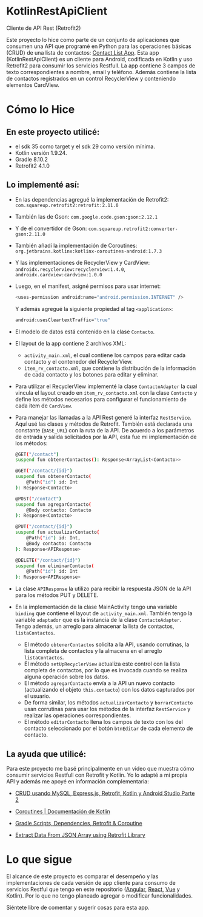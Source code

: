 # KotlinRestApiClient
Cliente de API Rest (Retrofit2)

Este proyecto lo hice como parte de un conjunto de aplicaciones que consumen una API que programé en Python para las operaciones básicas (CRUD) de una lista de contactos: [Contact List App](https://github.com/EmptyShop/FlaskSqlAlchemyApp).
Esta app (KotlinRestApiClient) es un cliente para Android, codificada en Kotlin y uso Retrofit2 para consumir los servicios Restfull.
La app contiene 3 campos de texto correspondientes a nombre, email y teléfono. Además contiene la lista de contactos registrados en un control
RecyclerView y conteniendo elementos CardView.

# Cómo lo Hice

## En este proyecto utilicé:
  - el sdk 35 como target y el sdk 29 como versión mínima.
  - Kotlin versión 1.9.24.
  - Gradle 8.10.2
  - Retrofit2 4.1.0

## Lo implementé así:
  - En las dependencias agregué la implementación de Retrofit2: `com.squareup.retrofit2:retrofit:2.11.0`
  - También las de Gson: `com.google.code.gson:gson:2.12.1`
  - Y de el convertidor de Gson: `com.squareup.retrofit2:converter-gson:2.11.0`
  - También añadí la implementación de Coroutines: `org.jetbrains.kotlinx:kotlinx-coroutines-android:1.7.3`
  - Y las implementaciones de RecyclerView y CardView: `androidx.recyclerview:recyclerview:1.4.0`, `androidx.cardview:cardview:1.0.0`
  - Luego, en el manifest, asigné permisos para usar internet:
  
    ```sh
    <uses-permission android:name="android.permission.INTERNET" />
    ```
    Y además agregué la siguiente propiedad al tag `<application>`:

    ```sh
    android:usesCleartextTraffic="true"
    ```

  - El modelo de datos está contenido en la clase `Contacto`.
  
  - El layout de la app contiene 2 archivos XML:
    * `activity_main.xml`, el cual contiene los campos para editar cada contacto y el contenedor del RecyclerView.
    * `item_rv_contacto.xml`, que contiene la distribución de la información de cada contacto y los botones para editar y eliminar.
  - Para utilizar el RecyclerView implementé la clase `ContactoAdapter` la cual vincula el layout creado en `item_rv_contacto.xml` con la clase `Contacto` y define los métodos necesarios para configurar el funcionamiento de cada item de `CardView`.

  - Para manejar las llamadas a la API Rest generé la interfaz `RestService`. Aquí usé las clases y métodos de Retrofit. También está declarada una constante (`BASE_URL`) con la ruta de la API. De acuerdo a los parámetros de entrada y salida solicitados por la API, esta fue mi implementación de los métodos:
    
    ```sh
    @GET("/contact")
    suspend fun obtenerContactos(): Response<ArrayList<Contacto>>

    @GET("/contact/{id}")
    suspend fun obtenerContacto(
        @Path("id") id: Int
    ): Response<Contacto>

    @POST("/contact")
    suspend fun agregarContacto(
        @Body contacto: Contacto
    ): Response<Contacto>

    @PUT("/contact/{id}")
    suspend fun actualizarContacto(
        @Path("id") id: Int,
        @Body contacto: Contacto
    ): Response<APIResponse>

    @DELETE("/contact/{id}")
    suspend fun eliminarContacto(
        @Path("id") id: Int
    ): Response<APIResponse>
    ```
  - La clase `APIResponse` la utilizo para recibir la respuesta JSON de la API para los métodos PUT y DELETE.
  
  - En la implementación de la clase MainActivity tengo una variable `binding` que contiene el layout de `activity_main.xml`. También tengo la variable `adaptador` que es la instancia de la clase `ContactoAdapter`. Tengo además, un arreglo para almacenar la lista de contactos, `listaContactos`. 

    * El método `obtenerContactos` solicita a la API, usando corrutinas, la lista completa de contactos y la almacena en el arreglo `listaContactos`.
    * El método `setUpRecyclerView` actualiza este control con la lista completa de contactos, por lo que es invocada cuando se realiza alguna operación sobre los datos.
    * El método `agregarContacto` envía a la API un nuevo contacto (actualizando el objeto `this.contacto`) con los datos capturados por el usuario.
    * De forma similar, los métodos `actualizarContacto` y `borrarContacto` usan corrutinas para usar los métodos de la interfaz `RestService` y realizar las operaciones correspondientes.
    * El método `editarContacto` llena los campos de texto con los del contacto seleccionado por el botón `btnEditar` de cada elemento de contacto.
    
## La ayuda que utilicé:
Para este proyecto me basé principalmente en un video que muestra cómo consumir servicios Restfull con Retrofit y Kotlin. Yo lo adapté a mi propia API y además me apoyé en información complementaria:

  * [CRUD usando MySQL, Express.js, Retrofit, Kotlin y Android Studio Parte 2](https://www.youtube.com/watch?v=lUN0Ge6atz4)
  
  * [Coroutines | Documentación de Kotlin](https://kotlinlang.org/docs/coroutines-overview.html#documentation)

  * [Gradle Scripts, Dependencies, Retrofit & Coroutine](https://medium.com/@sruthicsankar/gradle-scripts-dependencies-retrofit-coroutine-in-android-development-7221d0af234a)
  * [Extract Data From JSON Array using Retrofit Library](https://www.geeksforgeeks.org/android-extract-data-from-json-array-using-retrofit-library-with-kotlin/)

# Lo que sigue
El alcance de este proyecto es comparar el desempeño y las implementaciones de cada versión de app cliente para consumo de servicios Restful que tengo en este repositorio ([Angular](https://github.com/EmptyShop/AngularRestApiClient), [React](https://github.com/EmptyShop/ReactRestApiClient), [Vue](https://github.com/EmptyShop/VueRestApiClient) y Kotlin). Por lo que no tengo planeado agregar o modificar funcionalidades.

Siéntete libre de comentar y sugerir cosas para esta app.
